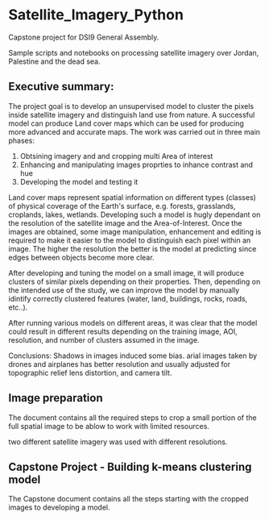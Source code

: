 # Satellite_Imagery_Python
Capstone project for DSI9 General Assembly.

Sample scripts and notebooks on processing satellite imagery over Jordan, Palestine and the dead sea.

## Executive summary:

The project goal is to develop an unsupervised model to cluster the pixels inside satellite imagery and distinguish land use from nature. A successful model can produce Land cover maps which can be used for producing more advanced and accurate maps. The work was carried out in three main phases: 
1. Obtsining imagery and and cropping multi Area of interest
2. Enhancing and manipulating images proprties to inhance contrast and hue
3. Developing the model and testing it

Land cover maps represent spatial information on different types (classes) of physical coverage of the Earth's surface, e.g. forests, grasslands, croplands, lakes, wetlands. Developing such a model is hugly dependant on the resolution of the satellite image and the Area-of-Interest. Once the images are obtained, some image manipulation, enhancement  and editing is required to make it easier to the model to distinguish each pixel within an image. The higher the resolution the better is the model at predicting since edges between objects become more clear.

After developing and tuning the model on a small image, it will produce clusters of similar pixels depending on their properties. Then, depending on the intended use of the study, we can improve the model by manually idintify correctly clustered features (water, land, buildings, rocks, roads, etc..). 

After running various models on different areas, it was clear that the model could result in different results depending on the training image, AOI, resolution, and number of clusters assumed in the image. 

Conclusions: Shadows in images induced some bias. arial images taken by drones and airplanes has better resolution and usually  adjusted for topographic relief lens distortion, and camera tilt.

## Image preparation 

The document contains all the required steps to crop a small portion of  the full spatial image to be ablow to work with limited resources.

two different satellite imagery was used with different resolutions.


## Capstone Project - Building k-means clustering model

The Capstone document contains all the steps starting with the cropped images to developing a model.